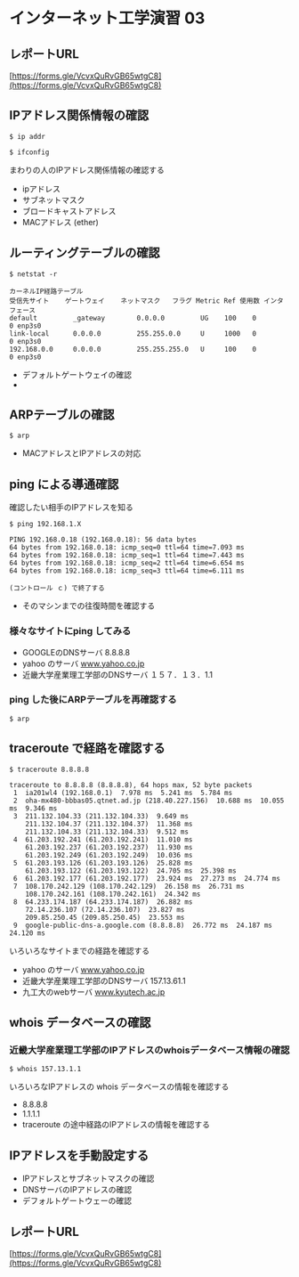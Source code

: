 # インターネット工学演習 03

## レポートURL

[https://forms.gle/VcvxQuRvGB65wtgC8](https://forms.gle/VcvxQuRvGB65wtgC8)


## IPアドレス関係情報の確認

```
$ ip addr

$ ifconfig
```

まわりの人のIPアドレス関係情報の確認する

* ipアドレス
* サブネットマスク
* ブロードキャストアドレス
* MACアドレス (ether)

## ルーティングテーブルの確認

```
$ netstat -r

カーネルIP経路テーブル
受信先サイト    ゲートウェイ    ネットマスク   フラグ Metric Ref 使用数 インタフェース
default         _gateway        0.0.0.0         UG    100    0        0 enp3s0
link-local      0.0.0.0         255.255.0.0     U     1000   0        0 enp3s0
192.168.0.0     0.0.0.0         255.255.255.0   U     100    0        0 enp3s0

```

* デフォルトゲートウェイの確認
* 

## ARPテーブルの確認

```
$ arp
```

* MACアドレスとIPアドレスの対応

## ping による導通確認

確認したい相手のIPアドレスを知る

```
$ ping 192.168.1.X

PING 192.168.0.18 (192.168.0.18): 56 data bytes
64 bytes from 192.168.0.18: icmp_seq=0 ttl=64 time=7.093 ms
64 bytes from 192.168.0.18: icmp_seq=1 ttl=64 time=7.443 ms
64 bytes from 192.168.0.18: icmp_seq=2 ttl=64 time=6.654 ms
64 bytes from 192.168.0.18: icmp_seq=3 ttl=64 time=6.111 ms

(コントロール ｃ) で終了する
```

* そのマシンまでの往復時間を確認する

### 様々なサイトにping してみる

* GOOGLEのDNSサーバ  8.8.8.8
* yahoo のサーバ www.yahoo.co.jp
* 近畿大学産業理工学部のDNSサーバ １５７．１３．1.1

### ping した後にARPテーブルを再確認する

```
$ arp
```

## traceroute で経路を確認する

```
$ traceroute 8.8.8.8

traceroute to 8.8.8.8 (8.8.8.8), 64 hops max, 52 byte packets
 1  ia201wl4 (192.168.0.1)  7.978 ms  5.241 ms  5.784 ms
 2  oha-mx480-bbbas05.qtnet.ad.jp (218.40.227.156)  10.688 ms  10.055 ms  9.346 ms
 3  211.132.104.33 (211.132.104.33)  9.649 ms
    211.132.104.37 (211.132.104.37)  11.368 ms
    211.132.104.33 (211.132.104.33)  9.512 ms
 4  61.203.192.241 (61.203.192.241)  11.010 ms
    61.203.192.237 (61.203.192.237)  11.930 ms
    61.203.192.249 (61.203.192.249)  10.036 ms
 5  61.203.193.126 (61.203.193.126)  25.828 ms
    61.203.193.122 (61.203.193.122)  24.705 ms  25.398 ms
 6  61.203.192.177 (61.203.192.177)  23.924 ms  27.273 ms  24.774 ms
 7  108.170.242.129 (108.170.242.129)  26.158 ms  26.731 ms
    108.170.242.161 (108.170.242.161)  24.342 ms
 8  64.233.174.187 (64.233.174.187)  26.882 ms
    72.14.236.107 (72.14.236.107)  23.827 ms
    209.85.250.45 (209.85.250.45)  23.553 ms
 9  google-public-dns-a.google.com (8.8.8.8)  26.772 ms  24.187 ms  24.120 ms

```

いろいろなサイトまでの経路を確認する

* yahoo のサーバ www.yahoo.co.jp
* 近畿大学産業理工学部のDNSサーバ 157.13.61.1
* 九工大のwebサーバ  www.kyutech.ac.jp

## whois データベースの確認

### 近畿大学産業理工学部のIPアドレスのwhoisデータベース情報の確認

```
$ whois 157.13.1.1
```

いろいろなIPアドレスの whois データベースの情報を確認する

* 8.8.8.8
* 1.1.1.1
* traceroute の途中経路のIPアドレスの情報を確認する

## IPアドレスを手動設定する

* IPアドレスとサブネットマスクの確認
* DNSサーバのIPアドレスの確認
* デフォルトゲートウェーの確認

## レポートURL

[https://forms.gle/VcvxQuRvGB65wtgC8](https://forms.gle/VcvxQuRvGB65wtgC8)
